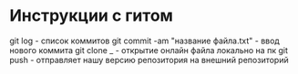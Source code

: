 # Инструкции с гитом
git log - список коммитов 
git commit -am "название файла.txt" - ввод нового коммита
git clone _ - открытие онлайн файла локально на пк
git push - отправляет нашу версию репозитория на внешний репозиторий
